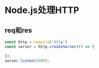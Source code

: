 # Node.js处理HTTP

## req和res

```javascript
const http = require('http')
const server = http.createServer(() => {
    
});
server.listen(8080);
```

